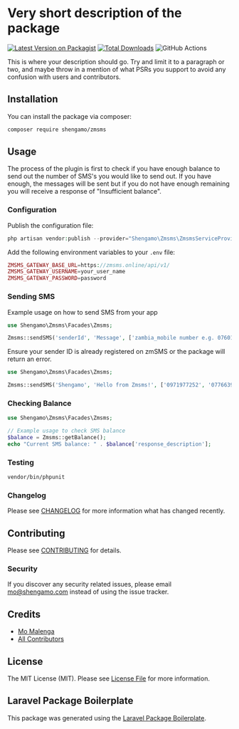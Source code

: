 # Very short description of the package

[![Latest Version on Packagist](https://img.shields.io/packagist/v/shengamo/zmsms.svg?style=flat-square)](https://packagist.org/packages/shengamo/zmsms)
[![Total Downloads](https://img.shields.io/packagist/dt/shengamo/zmsms.svg?style=flat-square)](https://packagist.org/packages/shengamo/zmsms)
![GitHub Actions](https://github.com/shengamo/zmsms/actions/workflows/main.yml/badge.svg)

This is where your description should go. Try and limit it to a paragraph or two, and maybe throw in a mention of what PSRs you support to avoid any confusion with users and contributors.

## Installation

You can install the package via composer:

```bash
composer require shengamo/zmsms
```

## Usage

The process of the plugin is first to check if you have enough balance to send out the number of SMS's you would like to send out.
If you have enough, the messages will be sent but if you do not have enough remaining you will receive a response of "Insufficient balance".
### Configuration
Publish the configuration file:
```php
php artisan vendor:publish --provider="Shengamo\Zmsms\ZmsmsServiceProvider"
```

Add the following environment variables to your `.env` file:

```php
ZMSMS_GATEWAY_BASE_URL=https://zmsms.online/api/v1/
ZMSMS_GATEWAY_USERNAME=your_user_name
ZMSMS_GATEWAY_PASSWORD=password
```

### Sending SMS
Example usage on how to send SMS from your app

```php
use Shengamo\Zmsms\Facades\Zmsms;

Zmsms::sendSMS('senderId', 'Message', ['zambia_mobile number e.g. 0760123456']);
```
Ensure your sender ID is already registered on zmSMS or the package will return an error.

```php
use Shengamo\Zmsms\Facades\Zmsms;

Zmsms::sendSMS('Shengamo', 'Hello from Zmsms!', ['0971977252', '0776639088']);
```


### Checking Balance
```php
use Shengamo\Zmsms\Facades\Zmsms;

// Example usage to check SMS balance
$balance = Zmsms::getBalance();
echo "Current SMS balance: " . $balance['response_description'];
```

### Testing

```bash
vendor/bin/phpunit
```

### Changelog

Please see [CHANGELOG](CHANGELOG.md) for more information what has changed recently.

## Contributing

Please see [CONTRIBUTING](CONTRIBUTING.md) for details.

### Security

If you discover any security related issues, please email mo@shengamo.com instead of using the issue tracker.

## Credits

-   [Mo Malenga](https://github.com/shengamo)
-   [All Contributors](../../contributors)

## License

The MIT License (MIT). Please see [License File](LICENSE.md) for more information.

## Laravel Package Boilerplate

This package was generated using the [Laravel Package Boilerplate](https://laravelpackageboilerplate.com).
